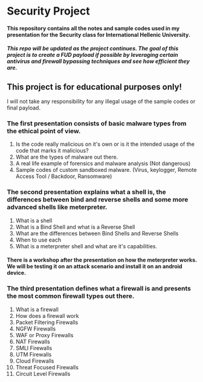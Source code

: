 # Security Project

#### This repository contains all the notes and sample codes used in my presentation for the Security class for International Hellenic University.

##### This repo will be updated as the project continues. The goal of this project is to create a FUD payload if possible by leveraging certain antivirus and firewall bypassing techniques and see how efficient they are.

## This project is for educational purposes only! 
I will not take any responsibility for any illegal usage of the sample codes or final payload.

### The first presentation consists of basic malware types from the ethical point of view. 
1) Is the code really malicious on it's own or is it the intended usage of the code that marks it malicious?
2) What are the types of malware out there.
3) A real life example of forensics and malware analysis (Not dangerous)
4) Sample codes of custom sandboxed malware. (Virus, keylogger, Remote Access Tool / Backdoor, Ransomware)

### The second presentation explains what a shell is, the differences between bind and reverse shells and some more advanced shells like meterpreter.
1) What is a shell
2) What is a Bind Shell and what is a Reverse Shell
3) What are the differences between Bind Shells and Reverse Shells
4) When to use each
5) What is a meterpreter shell and what are it's capabilities.
#### There is a workshop after the presentation on how the meterpreter works. We will be testing it on an attack scenario and install it on an android device.

### The third presentation defines what a firewall is and presents the most common firewall types out there.
1) What is a firewall
2) How does a firewall work
3) Packet Filtering Firewalls
4) NGFW Firewalls
5) WAF or Proxy Firewalls
6) NAT Firewalls
7) SMLI Firewalls
8) UTM Firewalls
9) Cloud Firewalls
10) Threat Focused Firewalls
11) Circuit Level Firewalls

